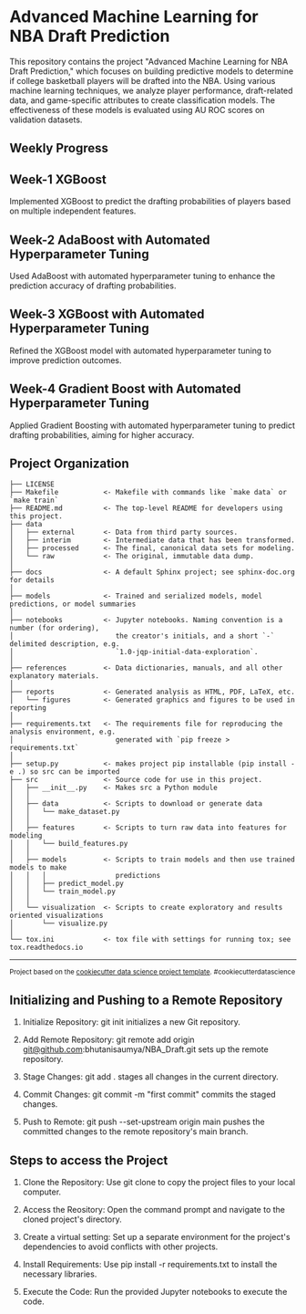 Advanced Machine Learning for NBA Draft Prediction
=====================================================
This repository contains the project "Advanced Machine Learning for NBA Draft Prediction," which focuses on building predictive models to determine if college basketball players will be drafted into the NBA. Using various machine learning techniques, we analyze player performance, draft-related data, and game-specific attributes to create classification models. The effectiveness of these models is evaluated using AU ROC scores on validation datasets.

Weekly Progress
-------------------------------------------------------

Week-1 XGBoost 
-------------------------------------------------------
Implemented XGBoost to predict the drafting probabilities of players based on multiple independent features.


Week-2 AdaBoost with Automated Hyperparameter Tuning
-----------------------------------------------------
Used AdaBoost with automated hyperparameter tuning to enhance the prediction accuracy of drafting probabilities.

Week-3 XGBoost with Automated Hyperparameter Tuning
-------------------------------------------------------
Refined the XGBoost model with automated hyperparameter tuning to improve prediction outcomes.

Week-4 Gradient Boost with Automated Hyperparameter Tuning
-------------------------------------------------------
Applied Gradient Boosting with automated hyperparameter tuning to predict drafting probabilities, aiming for higher accuracy.


Project Organization
------------

    ├── LICENSE
    ├── Makefile           <- Makefile with commands like `make data` or `make train`
    ├── README.md          <- The top-level README for developers using this project.
    ├── data
    │   ├── external       <- Data from third party sources.
    │   ├── interim        <- Intermediate data that has been transformed.
    │   ├── processed      <- The final, canonical data sets for modeling.
    │   └── raw            <- The original, immutable data dump.
    │
    ├── docs               <- A default Sphinx project; see sphinx-doc.org for details
    │
    ├── models             <- Trained and serialized models, model predictions, or model summaries
    │
    ├── notebooks          <- Jupyter notebooks. Naming convention is a number (for ordering),
    │                         the creator's initials, and a short `-` delimited description, e.g.
    │                         `1.0-jqp-initial-data-exploration`.
    │
    ├── references         <- Data dictionaries, manuals, and all other explanatory materials.
    │
    ├── reports            <- Generated analysis as HTML, PDF, LaTeX, etc.
    │   └── figures        <- Generated graphics and figures to be used in reporting
    │
    ├── requirements.txt   <- The requirements file for reproducing the analysis environment, e.g.
    │                         generated with `pip freeze > requirements.txt`
    │
    ├── setup.py           <- makes project pip installable (pip install -e .) so src can be imported
    ├── src                <- Source code for use in this project.
    │   ├── __init__.py    <- Makes src a Python module
    │   │
    │   ├── data           <- Scripts to download or generate data
    │   │   └── make_dataset.py
    │   │
    │   ├── features       <- Scripts to turn raw data into features for modeling
    │   │   └── build_features.py
    │   │
    │   ├── models         <- Scripts to train models and then use trained models to make
    │   │   │                 predictions
    │   │   ├── predict_model.py
    │   │   └── train_model.py
    │   │
    │   └── visualization  <- Scripts to create exploratory and results oriented visualizations
    │       └── visualize.py
    │
    └── tox.ini            <- tox file with settings for running tox; see tox.readthedocs.io


--------

<p><small>Project based on the <a target="_blank" href="https://drivendata.github.io/cookiecutter-data-science/">cookiecutter data science project template</a>. #cookiecutterdatascience</small></p>


Initializing and Pushing to a Remote Repository
-------------------------------------------------
1. Initialize Repository: git init initializes a new Git repository.
 
2. Add Remote Repository: git remote add origin git@github.com:bhutanisaumya/NBA_Draft.git sets up the remote repository.
 
3. Stage Changes: git add . stages all changes in the current directory.
      
4. Commit Changes: git commit -m "first commit" commits the staged changes.
 
5. Push to Remote: git push --set-upstream origin main pushes the committed changes to the remote repository's main branch.




Steps to access the Project
-------------------------------
1. Clone the Repository:
 Use git clone to copy the project files to your local computer.

2. Access the Reository:
 Open the command prompt and navigate to the cloned project's directory.

3. Create a virtual setting:
Set up a separate environment for the project's dependencies to avoid conflicts with other projects.

4. Install Requirements:
Use pip install -r requirements.txt to install the necessary libraries.

5. Execute the Code:
Run the provided Jupyter notebooks to execute the code.

